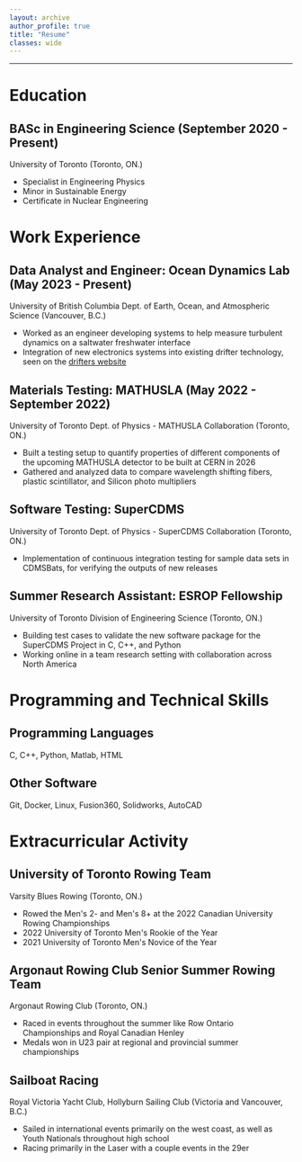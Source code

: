 ```yaml
---
layout: archive
author_profile: true
title: "Resume"
classes: wide
---
```


--------------------------------

# Education

## BASc in Engineering Science (September 2020 - Present)
University of Toronto (Toronto, ON.)
* Specialist in Engineering Physics
* Minor in Sustainable Energy
* Certificate in Nuclear Engineering


# Work Experience

## Data Analyst and Engineer: Ocean Dynamics Lab (May 2023 - Present)
University of British Columbia Dept. of Earth, Ocean, and Atmospheric Science (Vancouver, B.C.)
* Worked as an engineer developing systems to help measure turbulent dynamics on a saltwater freshwater interface
* Integration of new electronics systems into existing drifter technology, seen on the [drifters website](https://drifters.eoas.ubc.ca/)

## Materials Testing: MATHUSLA (May 2022 - September 2022)
University of Toronto Dept. of Physics - MATHUSLA Collaboration (Toronto, ON.)
* Built a testing setup to quantify properties of different components of the upcoming MATHUSLA detector to be built at CERN in 2026
* Gathered and analyzed data to compare wavelength shifting fibers, plastic scintillator, and Silicon photo multipliers

## Software Testing: SuperCDMS
University of Toronto Dept. of Physics - SuperCDMS Collaboration (Toronto, ON.)
* Implementation of continuous integration testing for sample data sets in CDMSBats, for verifying the outputs of new releases

## Summer Research Assistant: ESROP Fellowship
University of Toronto Division of Engineering Science (Toronto, ON.)
* Building test cases to validate the new software package for the SuperCDMS Project in C, C++, and Python
* Working online in a team research setting with collaboration across North America

# Programming and Technical Skills

## Programming Languages
C, C++, Python, Matlab, HTML

## Other Software
Git, Docker, Linux, Fusion360, Solidworks, AutoCAD

# Extracurricular Activity

## University of Toronto Rowing Team
Varsity Blues Rowing (Toronto, ON.)
* Rowed the Men's 2- and Men's 8+ at the 2022 Canadian University Rowing Championships
* 2022 University of Toronto Men's Rookie of the Year
* 2021 University of Toronto Men's Novice of the Year

## Argonaut Rowing Club Senior Summer Rowing Team
Argonaut Rowing Club (Toronto, ON.)
* Raced in events throughout the summer like Row Ontario Championships and Royal Canadian Henley
* Medals won in U23 pair at regional and provincial summer championships

## Sailboat Racing
Royal Victoria Yacht Club, Hollyburn Sailing Club (Victoria and Vancouver, B.C.)
* Sailed in international events primarily on the west coast, as well as Youth Nationals throughout high school
* Racing primarily in the Laser with a couple events in the 29er